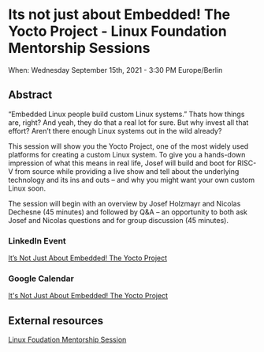 # Its not just about Embedded! The Yocto Project - Linux Foundation Mentorship Sessions

When: Wednesday September 15th, 2021 - 3:30 PM Europe/Berlin

## Abstract

“Embedded Linux people build custom Linux systems.” Thats how things are, right? And yeah, they do that a real lot for sure. But why invest all that effort? Aren’t there enough Linux systems out in the wild already?

This session will show you the Yocto Project, one of the most widely used platforms for creating a custom Linux system. To give you a hands-down impression of what this means in real life, Josef will build and boot for RISC-V from source while providing a live show and tell about the underlying technology and its ins and outs – and why you might want your own custom Linux soon.

The session will begin with an overview by Josef Holzmayr and Nicolas Dechesne (45 minutes) and followed by Q&A – an opportunity to both ask Josef and Nicolas questions and for group discussion (45 minutes).

### LinkedIn Event

[It’s Not Just About Embedded! The Yocto Project](https://www.linkedin.com/events/it-snotjustaboutembedded-theyoc6831463633009160192/)

### Google Calendar

[It's Not Just About Embedded! The Yocto Project](https://calendar.google.com/event?action=TEMPLATE&tmeid=MnNzMTM0bmcxb2FmbDV0cDI3ZWV1ZWFkMW4gamVzdGVyQHRoZXlvY3RvamVzdGVyLmluZm8&tmsrc=jester%40theyoctojester.info)

## External resources

[Linux Foudation Mentorship Session](https://linuxfoundation.org/webinars/its-not-just-about-embedded-the-yocto-project/)
